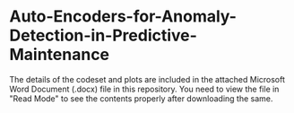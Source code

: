 # Auto-Encoders-for-Anomaly-Detection-in-Predictive-Maintenance

The details of the codeset and plots are included in the attached Microsoft Word Document (.docx) file in this repository. 
You need to view the file in "Read Mode" to see the contents properly after downloading the same.
